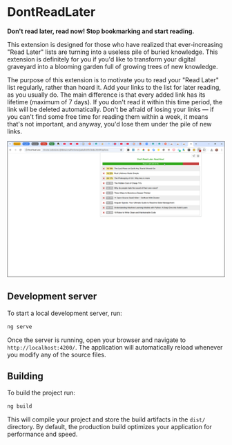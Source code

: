 # DontReadLater

**Don't read later, read now! Stop bookmarking and start reading.**

This extension is designed for those who have realized that ever-increasing "Read Later" lists are turning into a useless pile of buried knowledge. This extension is definitely for you if you'd like to transform your digital graveyard into a blooming garden full of growing trees of new knowledge.

The purpose of this extension is to motivate you to read your "Read Later" list regularly, rather than hoard it. Add your links to the list for later reading, as you usually do. The main difference is that every added link has its lifetime (maximum of 7 days). If you don't read it within this time period, the link will be deleted automatically. Don't be afraid of losing your links — if you can't find some free time for reading them within a week, it means that's not important, and anyway, you'd lose them under the pile of new links.

![screenshot.png](docs/screenshot.png)

## Development server

To start a local development server, run:

```bash
ng serve
```

Once the server is running, open your browser and navigate to `http://localhost:4200/`. The application will automatically reload whenever you modify any of the source files.


## Building

To build the project run:

```bash
ng build
```

This will compile your project and store the build artifacts in the `dist/` directory. By default, the production build optimizes your application for performance and speed.
